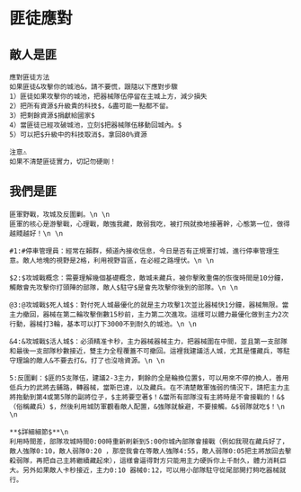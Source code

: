 # 匪徒應對
## 敵人是匪
	應對匪徒方法
	如果匪徒&攻擊你的城池&，請不要慌，跟隨以下應對步驟
	1）匪徒如果攻擊你的城池，把器械隊伍停留在主城上方，減少損失
	2）把所有資源$升級貴的科技$，&盡可能一點都不留。
	3）把剩餘資源$捐獻給國家$
	4）當匪徒已經攻破城池，立刻$把器械隊伍移動回城內。$
	5）可以把$升級中的科技取消$，拿回80%資源
	
	注意⚠️
	如果不清楚匪徒實力，切記勿硬剛！
## 我們是匪
	匪軍野戰，攻城及反圍剿。\n \n
	匪軍的核心是游擊戰，心理戰，敵強我藏，敵弱我吃，被打飛就換地接著幹，心態第一位，做得越賤越好！\n \n
	
	#1:#停車管理員：經常在賴群，頻道內接收信息，今日是否有正規軍打城，進行停車管理生意。敵人地塊的視野是2格，利用視野盲區，在必經之路埋伏。\n \n
	
	$2:$攻城戰概念：需要理解幾個基礎概念，敵城未藏兵，被你擊敗重傷的恢復時間是10分鐘，觸敵會先攻擊你打頭陣的部隊，敵人$駐守$是會先攻擊你後到的部隊。\n \n
	
	@3:@攻城戰$死人城$：對付死人城最優化的就是主力攻擊1次並比器械快1分鐘，器械無限。當主力撤回，器械在第二輪攻擊倒數15秒前，主力第二次進攻。這樣可以體力最優化做到主力2次行動，器械打3輪，基本可以打下3000不到耐久的城池。\n \n
	
	&4:&攻城戰$活人城$：必須精准卡秒，主力器械器械主力，把器械圍在中間，並且第一支部隊和最後一支部隊秒數接近，雙主力全程覆蓋不可撤回。這裡我建議活人城，尤其是懂藏兵，等駐守理論的敵人&不要去打&，打了也沒啥資源。\n \n
	
	5:反圍剿：$匪的5支隊伍，建議2-3主力，剩餘的全是輪換位置$，可以用來不停的換人，善用低兵力的武將去鋪路，轉器械，當斯巴達，以及藏兵。在不清楚敵軍強弱的情況下，請把主力主將拖動到第4或第5隊的副將位子，$主將要空著$！&當所有部隊沒有主將時是不會接戰的！&$（俗稱藏兵）$，然後利用城防軍觀看敵人配置，&強隊就躲避，不要接觸。&$弱隊就吃$！\n \n
	
	**$詳細細節$**\n
	利用時間差，部隊攻城時間0:00時重新刷新到5:00你城內部隊會接戰（例如我現在藏兵好了，敵人強隊0:10，敵人弱隊0:20 ，那麼我會在等敵人強隊4:55，敵人弱隊0:05把主將放回去擊殺弱隊，再把自己主將繼續藏起來），這樣會逼得對方只能用主力硬拆你上千耐久，體力消耗巨大。另外如果敵人卡秒接近，主力0:10 器械0:12，可以用小部隊駐守從尾部開打夠吃器械就行。
